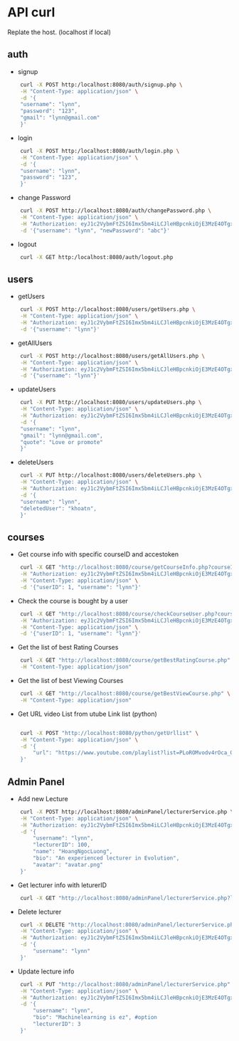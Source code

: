 # API curl

Replate the host. (localhost if local)

## auth
- signup

```bash
    curl -X POST http:/localhost:8080/auth/signup.php \
    -H "Content-Type: application/json" \
    -d '{
    "username": "lynn",
    "password": "123",
    "gmail": "lynn@gmail.com"
    }'
```

- login

```bash
    curl -X POST http:/localhost:8080/auth/login.php \
    -H "Content-Type: application/json" \
    -d '{
    "username": "lynn",
    "password": "123",
    }'
```

- change Password

```bash
    curl -X POST http://localhost:8080/auth/changePassword.php \
    -H "Content-Type: application/json" \
    -H "Authorization: eyJ1c2VybmFtZSI6Imx5bm4iLCJleHBpcnkiOjE3MzE4OTgxNzd9" \
    -d '{"username": "lynn", "newPassword": "abc"}'
```

-  logout

```bash
    curl -X GET http:/localhost:8080/auth/logout.php
```

## users

- getUsers

```bash
    curl -X POST http://localhost:8080/users/getUsers.php \
    -H "Content-Type: application/json" \
    -H "Authorization: eyJ1c2VybmFtZSI6Imx5bm4iLCJleHBpcnkiOjE3MzE4OTgxNzd9" \
    -d '{"username": "lynn"}'
```

- getAllUsers

```bash
    curl -X POST http://localhost:8080/users/getAllUsers.php \
    -H "Content-Type: application/json" \
    -H "Authorization: eyJ1c2VybmFtZSI6Imx5bm4iLCJleHBpcnkiOjE3MzE4OTgxNzd9" \
    -d '{"username": "lynn"}'
```

- updateUsers

```bash
    curl -X PUT http://localhost:8080/users/updateUsers.php \
    -H "Content-Type: application/json" \
    -H "Authorization: eyJ1c2VybmFtZSI6Imx5bm4iLCJleHBpcnkiOjE3MzE4OTgxNzd9" \
    -d '{
    "username": "lynn",
    "gmail": "lynn@gmail.com",
    "quote": "Love or promote"
    }'
```

- deleteUsers

```bash
    curl -X PUT http://localhost:8080/users/deleteUsers.php \
    -H "Content-Type: application/json" \
    -H "Authorization: eyJ1c2VybmFtZSI6Imx5bm4iLCJleHBpcnkiOjE3MzE4OTgxNzd9" \
    -d '{
    "username": "lynn",
    "deletedUser": "khoatn",
    }'
```

## courses
- Get course info with specific courseID and accestoken
```bash
    curl -X GET "http://localhost:8080/course/getCourseInfo.php?courseID=101" \
    -H "Authorization: eyJ1c2VybmFtZSI6Imx5bm4iLCJleHBpcnkiOjE3MzE4OTgxNzd9" \
    -H "Content-Type: application/json" \
    -d '{"userID": 1, "username": "lynn"}'

```

- Check the course is bought by a user
```bash
    curl -X GET "http://localhost:8080/course/checkCourseUser.php?courseID=101" \
    -H "Authorization: eyJ1c2VybmFtZSI6Imx5bm4iLCJleHBpcnkiOjE3MzE4OTgxNzd9" \
    -H "Content-Type: application/json" \
    -d '{"userID": 1, "username": "lynn"}'
```

- Get the list of best Rating Courses
```bash
    curl -X GET "http://localhost:8080/course/getBestRatingCourse.php" \
    -H "Content-Type: application/json"
```

- Get the list of best Viewing Courses
```bash
    curl -X GET "http://localhost:8080/course/getBestViewCourse.php" \
    -H "Content-Type: application/json"
```

- Get URL video List from utube Link list (python)

```bash

    curl -X POST "http://localhost:8080/python/getUrllist" \
    -H "Content-Type: application/json" \
    -d '{
        "url": "https://www.youtube.com/playlist?list=PLoROMvodv4rOca_Ovz1DvdtWuz8BfSWL2"
    }'
```  



## Admin Panel

- Add new Lecture
```bash
    curl -X POST http://localhost:8080/adminPanel/lecturerService.php \
    -H "Content-Type: application/json" \
    -H "Authorization: eyJ1c2VybmFtZSI6Imx5bm4iLCJleHBpcnkiOjE3MzE4OTgxNzd9" \
    -d '{
        "username": "lynn",
        "lecturerID": 100,
        "name": "HoangNgocLuong",
        "bio": "An experienced lecturer in Evolution",
        "avatar": "avatar.png"
    }'
```

- Get lecturer info with leturerID
```bash
    curl -X GET "http://localhost:8080/adminPanel/lecturerService.php?lecturerI2"
```

- Delete lecturer
```bash
    curl -X DELETE "http://localhost:8080/adminPanel/lecturerService.php?lecturerID=100" \
    -H "Content-Type: application/json" \
    -H "Authorization: eyJ1c2VybmFtZSI6Imx5bm4iLCJleHBpcnkiOjE3MzE4OTgxNzd9" \
    -d '{
        "username": "lynn"
    }'

```

- Update lecture info
```bash
    curl -X PUT "http://localhost:8080/adminPanel/lecturerService.php" \
    -H "Content-Type: application/json" \
    -H "Authorization: eyJ1c2VybmFtZSI6Imx5bm4iLCJleHBpcnkiOjE3MzE4OTgxNzd9" \
    -d '{
        "username": "lynn", 
        "bio": "Machinelearning is ez", #option
        "lecturerID": 3
    }'
```



